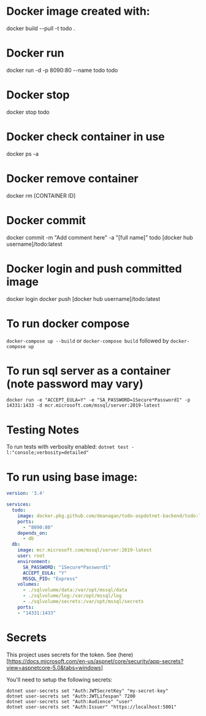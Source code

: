 # Docker image created with:
docker build --pull -t todo .

# Docker run
docker run -d -p 8090:80 --name todo todo

# Docker stop
docker stop todo

# Docker check container in use
docker ps -a

# Docker remove container
docker rm [CONTAINER ID]

# Docker commit
docker commit -m "Add comment here" -a "[full name]" todo [docker hub username]/todo:latest

# Docker login and push committed image
docker login
docker push [docker hub username]/todo:latest

# To run docker compose
`docker-compose up --build`
or
`docker-compose build` followed by `docker-compose up`

# To run sql server as a container (note password may vary)
`docker run -e "ACCEPT_EULA=Y" -e "SA_PASSWORD=1Secure*Password1" -p 14331:1433 -d mcr.microsoft.com/mssql/server:2019-latest`

# Testing Notes
To run tests with verbosity enabled:
`dotnet test -l:"console;verbosity=detailed"`

# To run using base image:

```yml
version: '3.4'

services:
  todo:
    image: docker.pkg.github.com/deanagan/todo-aspdotnet-backend/todo:latest
    ports:
      - "8090:80"
    depends_on:
      - db
  db:
    image: mcr.microsoft.com/mssql/server:2019-latest
    user: root
    environment:
      SA_PASSWORD: "1Secure*Password1"
      ACCEPT_EULA: "Y"
      MSSQL_PID: "Express"
    volumes:
      - ./sqlvolume/data:/var/opt/mssql/data
      - ./sqlvolume/log:/var/opt/mssql/log
      - ./sqlvolume/secrets:/var/opt/mssql/secrets
    ports:
    - "14331:1433"

```

# Secrets

This project uses secrets for the token. See (here)[https://docs.microsoft.com/en-us/aspnet/core/security/app-secrets?view=aspnetcore-5.0&tabs=windows]

You'll need to setup the following secrets:

```shell
dotnet user-secrets set "Auth:JWTSecretKey" "my-secret-key"
dotnet user-secrets set "Auth:JWTLifespan" 7200
dotnet user-secrets set "Auth:Audience" "user"
dotnet user-secrets set "Auth:Issuer" "https://localhost:5001"
```